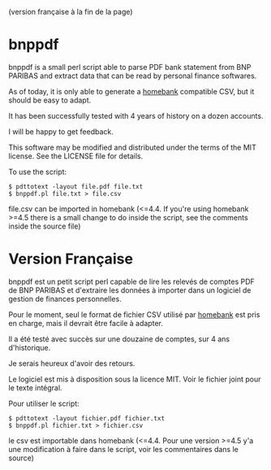 (version française à la fin de la page)

bnppdf
======

bnppdf is a small perl script able to parse PDF bank statement from BNP PARIBAS and extract data that can be read by personal finance softwares.

As of today, it is only able to generate a [homebank](http://homebank.free.fr/) compatible CSV, but it should be easy to adapt.

It has been successfully tested with 4 years of history on a dozen accounts. 

I will be happy to get feedback.

This software may be modified and distributed under the terms of the MIT license. See the LICENSE file for details.

To use the script:

    $ pdttotext -layout file.pdf file.txt
    $ bnppdf.pl file.txt > file.csv

file.csv can be imported in homebank (<=4.4. If you're using homebank >=4.5 there is a small change to do inside the script, see the comments inside the source file) 

Version Française
=================

bnppdf est un petit script perl capable de lire les relevés de comptes PDF de BNP PARIBAS et d'extraire les données à importer dans un logiciel de gestion de finances personnelles.

Pour le moment, seul le format de fichier CSV utilisé par [homebank](http://homebank.free.fr/) est pris en charge, mais il devrait être facile à adapter.

Il a été testé avec succès sur une douzaine de comptes, sur 4 ans d'historique.

Je serais heureux d'avoir des retours.

Le logiciel est mis à disposition sous la licence MIT. Voir le fichier joint pour le texte intégral.

Pour utiliser le script:

    $ pdttotext -layout fichier.pdf fichier.txt
    $ bnppdf.pl fichier.txt > fichier.csv

le csv est importable dans homebank (<=4.4. Pour une version >=4.5 y'a une modification à faire dans le script, voir les commentaires dans le source) 
